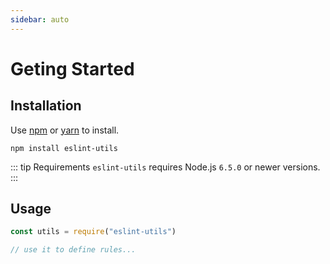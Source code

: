 ```yaml
---
sidebar: auto
---
```


# Geting Started

## Installation

Use [npm](https://www.npmjs.com/) or [yarn](https://yarnpkg.com/) to install.

```
npm install eslint-utils
```

::: tip Requirements
`eslint-utils` requires Node.js `6.5.0` or newer versions.
:::

## Usage

```js
const utils = require("eslint-utils")

// use it to define rules...
```
